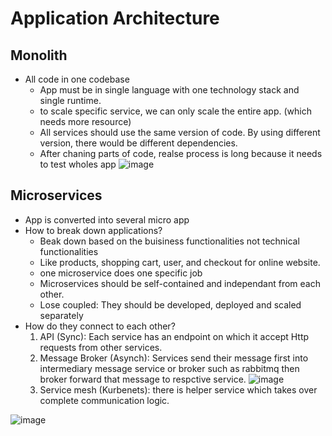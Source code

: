 # Application Architecture
## Monolith
* All code in one codebase
  * App must be in single language with one technology stack and single runtime.
  * to scale specific service, we can only scale the entire app. (which needs more resource)
  * All services should use the same version of code. By using different version, there would be different dependencies.
  * After chaning parts of code, realse process is long because it needs to test wholes app
![image](https://github.com/user-attachments/assets/249654d7-7e08-4ff3-b551-de6de8c20e38)



## Microservices
* App is converted into several micro app
* How to break down applications?
  * Beak down based on the buisiness functionalities not technical functionalities
  * Like products, shopping cart, user, and checkout for online website.
  * one microservice does one specific job
  * Microservices should be self-contained and independant from each other.
  * Lose coupled: They should be developed, deployed and scaled separately
* How do they connect to each other?
  1. API (Sync): Each service has an endpoint on which it accept Http requests from other services.
  2. Message Broker (Asynch): Services send their message first into intermediary message service or broker such as rabbitmq then broker forward that message to respctive service.
  ![image](https://github.com/user-attachments/assets/77e778ed-97f2-4d33-b870-a63dd963bc69)
  3. Service mesh (Kurbenets): there is helper service which takes over complete communication logic.
 <img src="https://github.com/user-attachments/assets/f5e2aef6-00dd-4d5c-95eb-3820e00d1e90" alt="image" width="%50">

 
